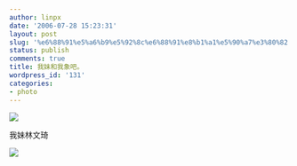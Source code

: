 ```yaml
---
author: linpx
date: '2006-07-28 15:23:31'
layout: post
slug: '%e6%88%91%e5%a6%b9%e5%92%8c%e6%88%91%e8%b1%a1%e5%90%a7%e3%80%82'
status: publish
comments: true
title: 我妹和我象吧。
wordpress_id: '131'
categories:
- photo
---
```


![](http://static.flickr.com/59/198057989_e5643fe4ae.jpg?v=0)

我妹林文琦

  

![](http://static.flickr.com/63/200332047_1a8818568f.jpg?v=0)

  
  
  

